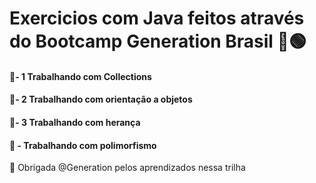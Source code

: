 # Exercicios com Java feitos através do Bootcamp Generation Brasil 📖🟢


#### 🚀- 1 Trabalhando com Collections


#### 🚀- 2 Trabalhando com orientação a objetos


#### 🚀- 3 Trabalhando com herança


#### 🚀 - Trabalhando com polimorfismo




🎁 Obrigada @Generation pelos aprendizados nessa trilha 

